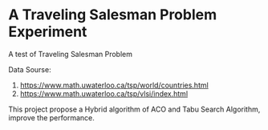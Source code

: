 # A Traveling Salesman Problem Experiment

A test of Traveling Salesman Problem

Data Sourse: 
1. https://www.math.uwaterloo.ca/tsp/world/countries.html
2. https://www.math.uwaterloo.ca/tsp/vlsi/index.html

This project propose a Hybrid algorithm of ACO and Tabu Search Algorithm, improve the performance.
